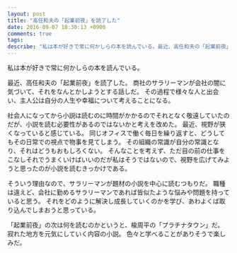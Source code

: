 ```yaml
---
layout: post
title: "高任和夫の「起業前夜」を読了した"
date: 2016-09-07 18:30:13 +0900
comments: true
tags: 
describe: "私は本が好きで常に何かしらの本を読んでいる。最近、高任和夫の「起業前夜」を読了した。商社のサラリーマンが会社の闇に気づいて、それをなんとかしようとする話しだ。"
---
```


私は本が好きで常に何かしらの本を読んでいる。

最近、高任和夫の「起業前夜」を読了した。
商社のサラリーマンが会社の闇に気づいて、それをなんとかしようとする話しだ。
その過程で様々な人と出会い、主人公は自分の人生や幸福について考えることになる。

社会人になってから小説は読むのに時間がかかるのでそれとなく敬遠していたのだが、小説を読む必要性があるのではないかと考えを改めた。
最近、視野が狭くなっていると感じている。
同じオフィスで働く毎日を繰り返すと、どうしてもその日常での視点で物事を見てしまう。
その組織の常識が自分の常識となり、それはどうもおもしろくない。
そんなことを考えず、ただ目の前の仕事をこなしそれでうまくいけばいいのだが私はそうではないので、視野を広げてみようと思ったのが小説を読むきっかけである。

そういう理由なので、サラリーマンが題材の小説を中心に読むつもりだ。
職種は違えど、会社に勤めるサラリーマンであれば皆似たような悩みや問題を持っていると思う。
それをどのように解決し成長していくのかを学び、あわよくば取り込んでしまおうと思っている。

「起業前夜」の次は何を読むのかというと、楡周平の「プラチナタウン」だ。
寂れた地方を元気にしていく内容の小説。
色々と学べることがありそうで楽しみだ。
